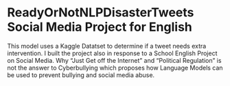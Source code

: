 # ReadyOrNotNLPDisasterTweets Social Media Project for English

This model uses a Kaggle Datatset to determine if a tweet needs extra intervention. 
I built the project also in response to a School English Project on Social Media.
Why “Just Get off the Internet” and “Political Regulation” is not the answer to Cyberbullying which proposes how Language Models can be used to prevent bullying and social media abuse.


